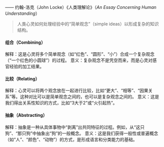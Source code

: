 —— 约翰-洛克（John Locke）《人类理解论》（*An Essay Concerning Human Understanding*）
> 人类心灵如何处理经验中的“简单观念”（simple ideas）以形成复杂的知识结构。
#### 组合（Combining）
解释：这是心灵将多个简单观念（如“红色”、“圆形”、“小”）合成一个复杂观念（“一个红色的小圆球”）的过程。
意义：复杂观念不是凭空而来，而是心灵对感官经验的加工结果。
#### 比较（Relating）
解释：心灵可以将两个观念放在一起进行比较，比如“更大”、“相等”、“因果关系”等。这种对比可以是简单观念之间的，也可以是复杂观念之间的。
意义：这是我们得出关系性知识的方式，比如“3大于2”或“火引起热”。

#### 抽象（Abstracting）
解释：抽象是一种从具体事物中“剥离”出共同特征的过程。例如，从“这只狗”、“那只狗”中抽象出“狗”的一般概念。
意义：这是我们获得一般性或普遍概念（如“人”、“颜色”、“动物”）的方式，是形成语言和分类能力的基础。




